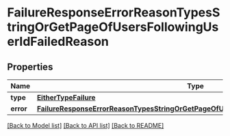 # FailureResponseErrorReasonTypesStringOrGetPageOfUsersFollowingUserIdFailedReason

## Properties
Name | Type | Description | Notes
------------ | ------------- | ------------- | -------------
**type** | [**EitherTypeFailure**](EitherTypeFailure.md) |  | 
**error** | [**FailureResponseErrorReasonTypesStringOrGetPageOfUsersFollowingUserIdFailedReasonError**](FailureResponseErrorReasonTypesStringOrGetPageOfUsersFollowingUserIdFailedReasonError.md) |  | 

[[Back to Model list]](../README.md#documentation-for-models) [[Back to API list]](../README.md#documentation-for-api-endpoints) [[Back to README]](../README.md)


